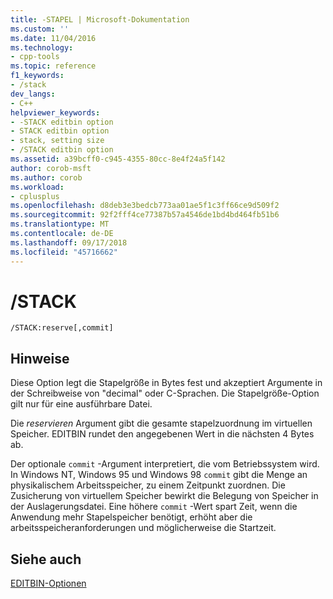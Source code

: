 ```yaml
---
title: -STAPEL | Microsoft-Dokumentation
ms.custom: ''
ms.date: 11/04/2016
ms.technology:
- cpp-tools
ms.topic: reference
f1_keywords:
- /stack
dev_langs:
- C++
helpviewer_keywords:
- -STACK editbin option
- STACK editbin option
- stack, setting size
- /STACK editbin option
ms.assetid: a39bcff0-c945-4355-80cc-8e4f24a5f142
author: corob-msft
ms.author: corob
ms.workload:
- cplusplus
ms.openlocfilehash: d8deb3e3bedcb773aa01ae5f1c3ff66ce9d509f2
ms.sourcegitcommit: 92f2fff4ce77387b57a4546de1bd4bd464fb51b6
ms.translationtype: MT
ms.contentlocale: de-DE
ms.lasthandoff: 09/17/2018
ms.locfileid: "45716662"
---
```

# <a name="stack"></a>/STACK

```
/STACK:reserve[,commit]
```

## <a name="remarks"></a>Hinweise

Diese Option legt die Stapelgröße in Bytes fest und akzeptiert Argumente in der Schreibweise von "decimal" oder C-Sprachen. Die Stapelgröße-Option gilt nur für eine ausführbare Datei.

Die *reservieren* Argument gibt die gesamte stapelzuordnung im virtuellen Speicher. EDITBIN rundet den angegebenen Wert in die nächsten 4 Bytes ab.

Der optionale `commit` -Argument interpretiert, die vom Betriebssystem wird. In Windows NT, Windows 95 und Windows 98 `commit` gibt die Menge an physikalischem Arbeitsspeicher, zu einem Zeitpunkt zuordnen. Die Zusicherung von virtuellem Speicher bewirkt die Belegung von Speicher in der Auslagerungsdatei. Eine höhere `commit` -Wert spart Zeit, wenn die Anwendung mehr Stapelspeicher benötigt, erhöht aber die arbeitsspeicheranforderungen und möglicherweise die Startzeit.

## <a name="see-also"></a>Siehe auch

[EDITBIN-Optionen](../../build/reference/editbin-options.md)